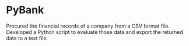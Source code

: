 # PyBank
Procured the financial records of a company from a CSV format file. Developed a Python script to evaluate those data and export the returned data to a text file.
